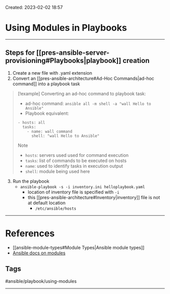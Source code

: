 Created: 2023-02-02 18:57
# Using Modules in Playbooks
---
## Steps for [[pres-ansible-server-provisioning#Playbooks|playbook]] creation
1. Create a new file with .yaml extension
2. Convert an [[pres-ansible-architecture#Ad-Hoc Commands|ad-hoc command]] into a playbook task

> [!example] Converting an ad-hoc command to playbook task:
> - ad-hoc command: `ansible all -m shell -a "wall Hello to Ansible"`
> - Playbook equivalent:
> ```
> - hosts: all
>   tasks: 
> 	  - name: wall command
> 	    shell: "wall Hello to Ansible"
> ```
> >[!note]
> >- `hosts`: servers used used for command execution
> >- `tasks`: list of commands to be executed on hosts
> >- `name`: used to identify tasks in execution output
> >- `shell`: module being used here

3. Run the playbook
	- `ansible-playbook -s -i inventory.ini helloplaybook.yaml`
		- location of inventory file is specified with `-i`
		- this [[pres-ansible-architecture#Inventory|inventory]] file is not at default location
			- `/etc/ansible/hosts`





---
# References
- [[ansible-module-types#Module Types|Ansible module types]]
- [Ansible docs on modules](https://docs.ansible.com/ansible/latest/plugins/module.html)

## Tags
#ansible/playbook/using-modules 

---